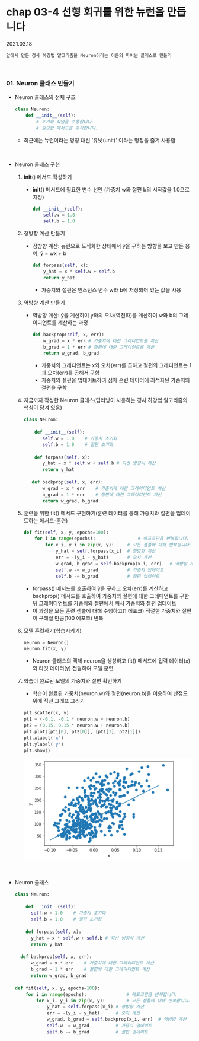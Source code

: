 # chap 03-4 선형 회귀를 위한 뉴런을 만듭니다

2021.03.18

```python
앞에서 만든 경사 하강법 알고리즘을 Neuron이라는 이름의 파이썬 클래스로 만들기
```

<br>

### 01. Neuron 클래스 만들기

* Neuron 클래스의 전체 구조

  ```python
  class Neuron:
      def __init__(self):
          # 초기화 작업을 수행합니다.
          # 필요한 메서드를 추가합니다.
  ```

  * 최근에는 뉴런이라는 명칭 대신 '유닛(unit)' 이라는 명칭을 즐겨 사용함


<br>

* Neuron 클래스 구현
  1. __init__() 메서드 작성하기

     * __init__() 메서드에 필요한 변수 선언 (가중치 w와 절편 b의 시작값을 1.0으로 지정)

       ```python
       def __init__(self):
           self.w = 1.0
           self.b = 1.0
       ```

  2. 정방향 계산 만들기

     * 정방향 계산: 뉴런으로 도식화한 상태에서 ŷ을 구하는 방향을 보고 만든 용어, ŷ = wx + b

       ```python
       def forpass(self, x):
           y_hat = x * self.w + self.b
           return y_hat
       ```
       * 가중치와 절편은 인스턴스 변수 w와 b에 저장되어 있는 값을 사용

  3. 역방향 계산 만들기

     * 역방향 계산: ŷ을 계산하여 y와의 오차(역전파)를 계산하여 w와 b의 그레이디언트를 계산하는 과정

       ```python
       def backprop(self, x, err):
           w_grad = x * err	# 가중치에 대한 그레디언트를 계산
           b_grad = 1 * err	# 절편에 대한 그레디언트를 계산
           return w_grad, b_grad
       ```

       * 가중치의 그레디언트는 x와 오차(err)를 곱하고 절편의 그레디언트는 1과 오차(err)를 곱해서 구함
       * 가중치와 절편을 업데이트하여 점차 훈련 데이터에 최적화된 가중치와 절편을 구함

  4. 지금까지 작성한 Neuron 클래스(딥러닝이 사용하는 경사 하강법 알고리즘의 핵심이 담겨 있음)

     ```python
     class Neuron:
         
         def __init__(self):
         	self.w = 1.0	# 가중치 초기화
         	self.b = 1.0	# 절편 초기화
         
         def forpass(self, x):
         	y_hat = x * self.w + self.b	# 직선 방정식 계산
         	return y_hat
     
     	def backprop(self, x, err):
         	w_grad = x * err	# 가중치에 대한 그레이디언트 계산
         	b_grad = 1 * err	# 절편에 대한 그레이디언트 계산
         	return w_grad, b_grad
     ```

  5. 훈련을 위한 fit() 메서드 구현하기(훈련 데이터를 통해 가중치와 절편을 업데이트하는 메서드-훈련)

     ```python
     def fit(self, x, y, epochs=100):
         for i in range(epochs):				# 에포크만큼 반복합니다.
             for x_i, y_i in zip(x, y):		# 모든 샘플에 대해 반복합니다.
                 y_hat = self.forpass(x_i)	# 정방향 계산
                 err = -(y_i - y_hat)		# 오차 계산
                 w_grad, b_grad = self.backprop(x_i, err)	# 역방향 계산
                 self.w -= w_grad			# 가중치 업데이트
                 self.b -= b_grad			# 절편 업데이트
     ```

     * forpass() 메서드를 호출하여 ŷ을 구하고 오차(err)를 계산하고 backprop() 메서드를 호출하여 가중치와 절편에 대한 그레디언트를 구한 뒤 그레이디언트를 가중치와 절편에서 빼서 가중치와 절편 업데이트
     * 이 과정을 모든 훈련 샘플에 대해 수행하고(1 에포크) 적절한 가중치와 절편이 구해질 만큼(100 에포크) 반복

  6. 모델 훈련하기(학습시키기)

     ```python
     neuron = Neuron()
     neuron.fit(x, y)
     ```

     * Neuron 클래스의 객체 neuron을 생성하고 fit() 메서드에 입력 데이터(x)와 타깃 데이터(y) 전달하여 모델 훈련

  7. 학습이 완료된 모델의 가중치와 절편 확인하기

     * 학습이 완료된 가중치(neuron.w)와 절편(neuron.b)을 이용하여 산점도 위에 직선 그래프 그리기

     ```python
     plt.scatter(x, y)
     pt1 = (-0.1, -0.1 * neuron.w + neuron.b)
     pt2 = (0.15, 0.15 * neuron.w + neuron.b)
     plt.plot([pt1[0], pt2[0]], [pt1[1], pt2[1]])
     plt.xlabel('x')
     plt.ylabel('y')
     plt.show()
     ```

     ![image01](https://github.com/hyunmin0317/DeepLearning_Study/blob/master/chap03/section04/github/image01.PNG?raw=true)

<br>

* Neuron 클래스

  ```python
  class Neuron:
      
      def __init__(self):
      	self.w = 1.0	# 가중치 초기화
      	self.b = 1.0	# 절편 초기화
      
      def forpass(self, x):
      	y_hat = x * self.w + self.b	# 직선 방정식 계산
      	return y_hat
  
  	def backprop(self, x, err):
      	w_grad = x * err	# 가중치에 대한 그레이디언트 계산
      	b_grad = 1 * err	# 절편에 대한 그레이디언트 계산
      	return w_grad, b_grad
  
  def fit(self, x, y, epochs=100):
      for i in range(epochs):				# 에포크만큼 반복합니다.
          for x_i, y_i in zip(x, y):		# 모든 샘플에 대해 반복합니다.
              y_hat = self.forpass(x_i)	# 정방향 계산
              err = -(y_i - y_hat)		# 오차 계산
              w_grad, b_grad = self.backprop(x_i, err)	# 역방향 계산
              self.w -= w_grad			# 가중치 업데이트
              self.b -= b_grad			# 절편 업데이트
  ```

  